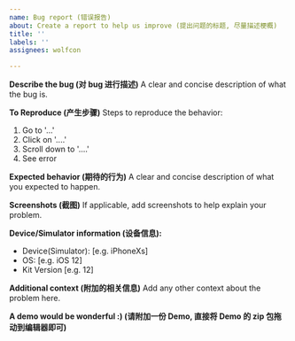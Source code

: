 ```yaml
---
name: Bug report (错误报告)
about: Create a report to help us improve (提出问题的标题, 尽量描述梗概)
title: ''
labels: ''
assignees: wolfcon

---
```


**Describe the bug (对 bug 进行描述)**
A clear and concise description of what the bug is.

**To Reproduce (产生步骤)**
Steps to reproduce the behavior:
1. Go to '...'
2. Click on '....'
3. Scroll down to '....'
4. See error

**Expected behavior (期待的行为)**
A clear and concise description of what you expected to happen.

**Screenshots (截图)**
If applicable, add screenshots to help explain your problem.

**Device/Simulator information (设备信息):**
 - Device(Simulator): [e.g. iPhoneXs]
 - OS: [e.g. iOS 12]
 - Kit Version [e.g. 12]

**Additional context (附加的相关信息)**
Add any other context about the problem here. 

**A demo would be wonderful :) (请附加一份 Demo, 直接将 Demo 的 zip 包拖动到编辑器即可)**
